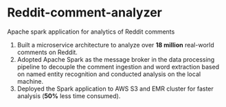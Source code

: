# Reddit-comment-analyzer
Apache spark application for analytics of Reddit comments
1. Built a microservice architecture to analyze over **18 million** real-world comments on Reddit.
2. Adopted Apache Spark as the message broker in the data processing pipeline to decouple the comment ingestion and word extraction based on named entity recognition and conducted analysis on the local machine.
3. Deployed the Spark application to AWS S3 and EMR cluster for faster analysis (**50%** less time consumed).
